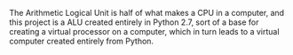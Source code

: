 The Arithmetic Logical Unit is half of what makes a CPU in a computer, and this project is a ALU created entirely in Python 2.7, sort of a base for creating a virtual processor on a computer, which in turn leads to a virtual computer created entirely from Python.